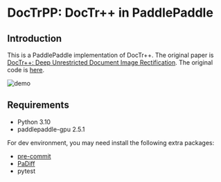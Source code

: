 # DocTrPP: DocTr++ in PaddlePaddle

## Introduction

This is a PaddlePaddle implementation of DocTr++. The original paper is [DocTr++: Deep Unrestricted Document Image Rectification](https://arxiv.org/abs/2304.08796). The original code is [here](https://github.com/fh2019ustc/DocTr-Plus).

![demo](https://github.com/GreatV/DocTrPP/assets/17264618/90b760e6-3de3-495b-abb1-5edcde048ba9)

## Requirements

- Python 3.10
- paddlepaddle-gpu 2.5.1

For dev environment, you may need install the following extra packages:

- [pre-commit](https://pre-commit.com/)
- [PaDiff](https://github.com/PaddlePaddle/PaDiff)
- pytest
